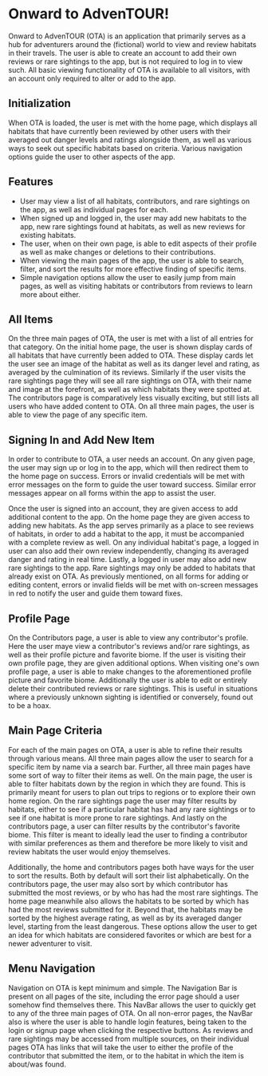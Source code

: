 # Onward to AdvenTOUR!

Onward to AdvenTOUR (OTA) is an application that primarily serves as a hub for adventurers around the (fictional) world to view and review habitats in their travels. The user is able to create an account to add their own reviews or rare sightings to the app, but is not required to log in to view such. All basic viewing functionality of OTA is available to all visitors, with an account only required to alter or add to the app.

## Initialization

When OTA is loaded, the user is met with the home page, which displays all habitats that have currently been reviewed by other users with their averaged out danger levels and ratings alongside them, as well as various ways to seek out specific habitats based on criteria. Various navigation options guide the user to other aspects of the app.

## Features

* User may view a list of all habitats, contributors, and rare sightings on the app, as well as individual pages for each.
* When signed up and logged in, the user may add new habitats to the app, new rare sightings found at habitats, as well as new reviews for existing habitats.
* The user, when on their own page, is able to edit aspects of their profile as well as make changes or deletions to their contributions.
* When viewing the main pages of the app, the user is able to search, filter, and sort the results for more effective finding of specific items.
* Simple navigation options allow the user to easily jump from main pages, as well as visiting habitats or contributors from reviews to learn more about either.

## All Items

On the three main pages of OTA, the user is met with a list of all entries for that category. On the initial home page, the user is shown display cards of all habitats that have currently been added to OTA. These display cards let the user see an image of the habitat as well as its danger level and rating, as averaged by the culmination of its reviews. Similarly if the user visits the rare sightings page they will see all rare sightings on OTA, with their name and image at the forefront, as well as which habitats they were spotted at. The contributors page is comparatively less visually exciting, but still lists all users who have added content to OTA. On all three main pages, the user is able to view the page of any specific item.

## Signing In and Add New Item

In order to contribute to OTA, a user needs an account. On any given page, the user may sign up or log in to the app, which will then redirect them to the home page on success. Errors or invalid credentials will be met with error messages on the form to guide the user toward success. Similar error messages appear on all forms within the app to assist the user.

Once the user is signed into an account, they are given access to add additional content to the app. On the home page they are given access to adding new habitats. As the app serves primarily as a place to see reviews of habitats, in order to add a habitat to the app, it must be accompanied with a complete review as well. On any individual habitat's page, a logged in user can also add their own review independently, changing its averaged danger and rating in real time. Lastly, a logged in user may also add new rare sightings to the app. Rare sightings may only be added to habitats that already exist on OTA. As previously mentioned, on all forms for adding or editing content, errors or invalid fields will be met with on-screen messages in red to notify the user and guide them toward fixes.

## Profile Page

On the Contributors page, a user is able to view any contributor's profile. Here the user maye view a contributor's reviews and/or rare sightings, as well as their profile picture and favorite biome. If the user is visiting their own profile page, they are given additional options. When visiting one's own profile page, a user is able to make changes to the aforementioned profile picture and favorite biome. Additionally the user is able to edit or entirely delete their contributed reviews or rare sightings. This is useful in situations where a previously unknown sighting is identified or conversely, found out to be a hoax.

## Main Page Criteria

For each of the main pages on OTA, a user is able to refine their results through various means. All three main pages allow the user to search for a specific item by name via a search bar. Further, all three main pages have some sort of way to filter their items as well. On the main page, the user is able to filter habitats down by the region in which they are found. This is primarily meant for users to plan out trips to regions or to explore their own home region. On the rare sightings page the user may filter results by habitats, either to see if a particular habitat has had any rare sightings or to see if one habitat is more prone to rare sightings. And lastly on the contributors page, a user can filter results by the contributor's favorite biome. This filter is meant to ideally lead the user to finding a contributor with similar preferences as them and therefore be more likely to visit and review habitats the user would enjoy themselves.

Additionally, the home and contributors pages both have ways for the user to sort the results. Both by default will sort their list alphabetically. On the contributors page, the user may also sort by which contributor has submitted the most reviews, or by who has had the most rare sightings. The home page meanwhile also allows the habitats to be sorted by which has had the most reviews submitted for it. Beyond that, the habitats may be sorted by the highest average rating, as well as by its averaged danger level, starting from the least dangerous. These options allow the user to get an idea for which habitats are considered favorites or which are best for a newer adventurer to visit.

## Menu Navigation

Navigation on OTA is kept minimum and simple. The Navigation Bar is present on all pages of the site, including the error page should a user somehow find themselves there. This NavBar allows the user to quickly get to any of the three main pages of OTA. On all non-error pages, the NavBar also is where the user is able to handle login features, being taken to the login or signup page when clicking the respective buttons. As reviews and rare sightings may be accessed from multiple sources, on their individual pages OTA has links that will take the user to either the profile of the contributor that submitted the item, or to the habitat in which the item is about/was found.